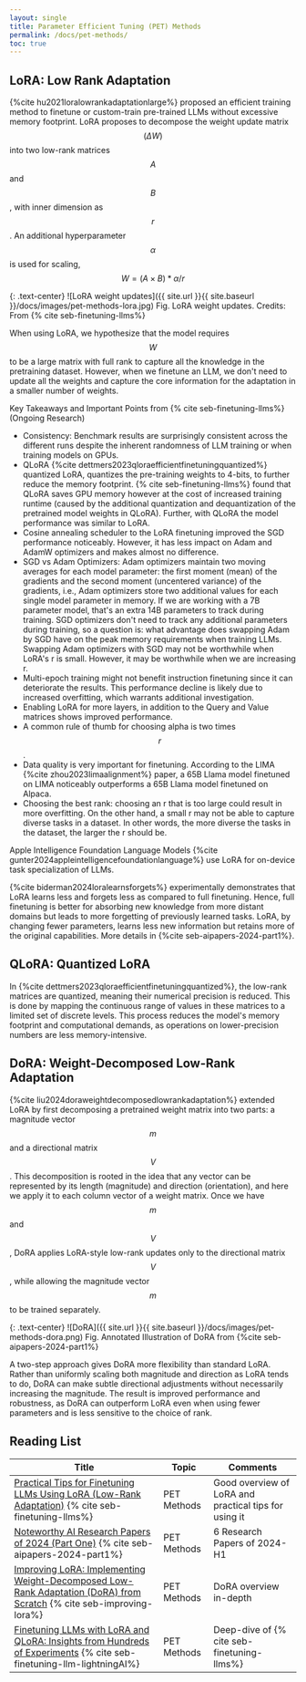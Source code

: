 ```yaml
---
layout: single
title: Parameter Efficient Tuning (PET) Methods
permalink: /docs/pet-methods/
toc: true
---
```


## LoRA: Low Rank Adaptation
{%cite hu2021loralowrankadaptationlarge%} proposed an efficient training method to finetune or custom-train pre-trained LLMs without excessive memory footprint. LoRA proposes to decompose the weight update matrix $$(\Delta W)$$ into two low-rank matrices $$A$$ and $$B$$, with inner dimension as $$r$$. An additional hyperparameter $$\alpha$$ is used for scaling, $$ W  = (A  \times B) * \alpha /r  $$

{: .text-center}
![LoRA weight updates]({{ site.url }}{{ site.baseurl }}/docs/images/pet-methods-lora.jpg)
Fig. LoRA weight updates. Credits: From {% cite seb-finetuning-llms%}

When using LoRA, we hypothesize that the model requires $$W$$ to be a large matrix with full rank to capture all the knowledge in the pretraining dataset. However, when we finetune an LLM, we don't need to update all the weights and capture the core information for the adaptation in a smaller number of weights. 

Key Takeaways and Important Points from {% cite seb-finetuning-llms%} (Ongoing Research)

* Consistency: Benchmark results are surprisingly consistent across the different runs despite the inherent randomness of LLM training or when training models on GPUs.  
* QLoRA {%cite dettmers2023qloraefficientfinetuningquantized%} quantized LoRA, quantizes the pre-training weights to 4-bits, to further reduce the memory footprint. {% cite seb-finetuning-llms%} found that QLoRA saves GPU memory however at the cost of increased training runtime (caused by the additional quantization and dequantization of the pretrained model weights in QLoRA). Further, with QLoRA the model performance was similar to LoRA.   
* Cosine annealing scheduler to the LoRA finetuning improved the SGD performance noticeably. However, it has less impact on Adam and AdamW optimizers and makes almost no difference.  
* SGD vs Adam Optimizers: Adam optimizers maintain two moving averages for each model parameter: the first moment (mean) of the gradients and the second moment (uncentered variance) of the gradients, i.e., Adam optimizers store two additional values for each single model parameter in memory. If we are working with a 7B parameter model, that's an extra 14B parameters to track during training. SGD optimizers don't need to track any additional parameters during training, so a question is: what advantage does swapping Adam by SGD have on the peak memory requirements when training LLMs. Swapping Adam optimizers with SGD may not be worthwhile when LoRA's r is small. However, it may be worthwhile when we are increasing r.  
* Multi-epoch training might not benefit instruction finetuning since it can deteriorate the results. This performance decline is likely due to increased overfitting, which warrants additional investigation.  
* Enabling LoRA for more layers, in addition to the Query and Value matrices shows improved performance.  
* A common rule of thumb for choosing alpha is two times $$r$$.   
* Data quality is very important for finetuning. According to the LIMA {%cite zhou2023limaalignment%} paper, a 65B Llama model finetuned on LIMA noticeably outperforms a 65B Llama model finetuned on Alpaca.  
* Choosing the best rank: choosing an r that is too large could result in more overfitting. On the other hand, a small r may not be able to capture diverse tasks in a dataset. In other words, the more diverse the tasks in the dataset, the larger the r should be.

Apple Intelligence Foundation Language Models {%cite gunter2024appleintelligencefoundationlanguage%} use LoRA for on-device task specialization of LLMs.

{%cite biderman2024loralearnsforgets%} experimentally demonstrates that LoRA learns less and forgets less as compared to full finetuning. Hence, full finetuning is better for absorbing new knowledge from more distant domains but leads to more forgetting of previously learned tasks. LoRA, by changing fewer parameters, learns less new information but retains more of the original capabilities. More details in {%cite seb-aipapers-2024-part1%}.


## QLoRA: Quantized LoRA
In {%cite dettmers2023qloraefficientfinetuningquantized%}, the low-rank matrices are quantized, meaning their numerical precision is reduced. This is done by mapping the continuous range of values in these matrices to a limited set of discrete levels. This process reduces the model's memory footprint and computational demands, as operations on lower-precision numbers are less memory-intensive. 

## DoRA: Weight-Decomposed Low-Rank Adaptation 
{%cite liu2024doraweightdecomposedlowrankadaptation%} extended LoRA by first decomposing a pretrained weight matrix into two parts: a magnitude vector $$m$$ and a directional matrix $$V$$. This decomposition is rooted in the idea that any vector can be represented by its length (magnitude) and direction (orientation), and here we apply it to each column vector of a weight matrix. Once we have $$m$$ and $$V$$, DoRA applies LoRA-style low-rank updates only to the directional matrix $$V$$, while allowing the magnitude vector $$m$$ to be trained separately.

{: .text-center}
![DoRA]({{ site.url }}{{ site.baseurl }}/docs/images/pet-methods-dora.png)
Fig. Annotated Illustration of DoRA from {%cite seb-aipapers-2024-part1%}

A two-step approach gives DoRA more flexibility than standard LoRA. Rather than uniformly scaling both magnitude and direction as LoRA tends to do, DoRA can make subtle directional adjustments without necessarily increasing the magnitude. The result is improved performance and robustness, as DoRA can outperform LoRA even when using fewer parameters and is less sensitive to the choice of rank.



## Reading List


| Title                                          |  Topic       |   Comments                                                   |
| --------------------------------------------   | ------------ | ------------------------------------------------------------ |
| [Practical Tips for Finetuning LLMs Using LoRA (Low-Rank Adaptation)](https://magazine.sebastianraschka.com/p/practical-tips-for-finetuning-llms) {% cite seb-finetuning-llms%}| PET Methods| Good overview of LoRA and practical tips for using it
| [Noteworthy AI Research Papers of 2024 (Part One)](https://magazine.sebastianraschka.com/p/ai-research-papers-2024-part-1) {% cite seb-aipapers-2024-part1%}| PET Methods| 6 Research Papers of 2024-H1
| [Improving LoRA: Implementing Weight-Decomposed Low-Rank Adaptation (DoRA) from Scratch](https://magazine.sebastianraschka.com/p/lora-and-dora-from-scratch) {% cite seb-improving-lora%}| PET Methods| DoRA overview in-depth
| [Finetuning LLMs with LoRA and QLoRA: Insights from Hundreds of Experiments](https://lightning.ai/pages/community/lora-insights/) {% cite seb-finetuning-llm-lightningAI%}| PET Methods| Deep-dive of {% cite seb-finetuning-llms%}






